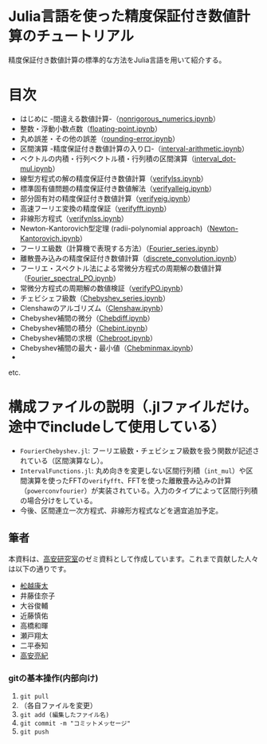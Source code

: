 # Julia言語を使った精度保証付き数値計算のチュートリアル

精度保証付き数値計算の標準的な方法をJulia言語を用いて紹介する。

# 目次

- はじめに -間違える数値計算-（[nonrigorous_numerics.ipynb](https://www.risk.tsukuba.ac.jp/~takitoshi/tutorial/nonrigorous_numerics.html)）
- 整数・浮動小数点数（[floating-point.ipynb](https://www.risk.tsukuba.ac.jp/~takitoshi/tutorial/floating-point.html)）
- 丸め誤差・その他の誤差（[rounding-error.ipynb](https://www.risk.tsukuba.ac.jp/~takitoshi/tutorial/rounding-error.html)）
- 区間演算 -精度保証付き数値計算の入り口-（[interval-arithmetic.ipynb](https://www.risk.tsukuba.ac.jp/~takitoshi/tutorial/interval-arithmetic.html)）
- ベクトルの内積・行列ベクトル積・行列積の区間演算（[interval_dot-mul.ipynb](https://www.risk.tsukuba.ac.jp/~takitoshi/tutorial/interval_dot-mul.html)）
- 線型方程式の解の精度保証付き数値計算（[verifylss.ipynb](https://www.risk.tsukuba.ac.jp/~takitoshi/tutorial/verifylss.html)）
- 標準固有値問題の精度保証付き数値解法（[verifyalleig.ipynb](https://www.risk.tsukuba.ac.jp/~takitoshi/tutorial/verifyalleig.html)）
- 部分固有対の精度保証付き数値計算（[verifyeig.ipynb](https://www.risk.tsukuba.ac.jp/~takitoshi/tutorial/verifyeig.html)）
- 高速フーリエ変換の精度保証（[verifyfft.ipynb](https://www.risk.tsukuba.ac.jp/~takitoshi/tutorial/verifyfft.html)）
- 非線形方程式（[verifynlss.ipynb](https://www.risk.tsukuba.ac.jp/~takitoshi/tutorial/verifynlss.html)）
- Newton-Kantorovich型定理 (radii-polynomial approach)（[Newton-Kantorovich.ipynb](https://www.risk.tsukuba.ac.jp/~takitoshi/tutorial/Newton-Kantorovich.html)）
- フーリエ級数（計算機で表現する方法）（[Fourier_series.ipynb](https://www.risk.tsukuba.ac.jp/~takitoshi/tutorial/Fourier_series.html)）
- 離散畳み込みの精度保証付き数値計算（[discrete_convolution.ipynb](https://www.risk.tsukuba.ac.jp/~takitoshi/tutorial/discrete_convolution.html)）
- フーリエ・スペクトル法による常微分方程式の周期解の数値計算（[Fourier_spectral_PO.ipynb](https://www.risk.tsukuba.ac.jp/~takitoshi/tutorial/Fourier_spectral_PO.html)）
- 常微分方程式の周期解の数値検証（[verifyPO.ipynb](https://www.risk.tsukuba.ac.jp/~takitoshi/tutorial/verifyPO.html)）
- チェビシェフ級数（[Chebyshev_series.ipynb](https://www.risk.tsukuba.ac.jp/~takitoshi/tutorial/Chebyshev_series.html)）
- Clenshawのアルゴリズム（[Clenshaw.ipynb](https://www.risk.tsukuba.ac.jp/~takitoshi/tutorial/Clenshaw.html)）
- Chebyshev補間の微分（[Chebdiff.ipynb](https://www.risk.tsukuba.ac.jp/~takitoshi/tutorial/Chebdiff.html)）
- Chebyshev補間の積分（[Chebint.ipynb](https://www.risk.tsukuba.ac.jp/~takitoshi/tutorial/Chebint.html)）
- Chebyshev補間の求根（[Chebroot.ipynb](https://www.risk.tsukuba.ac.jp/~takitoshi/tutorial/Chebroot.html)）
- Chebyshev補間の最大・最小値（[Chebminmax.ipynb](https://www.risk.tsukuba.ac.jp/~takitoshi/tutorial/Chebminmax.html)）
-
etc.

# 構成ファイルの説明（.jlファイルだけ。途中でincludeして使用している）

- `FourierChebyshev.jl`: フーリエ級数・チェビシェフ級数を扱う関数が記述されている（区間演算なし）。
- `IntervalFunctions.jl`: 丸め向きを変更しない区間行列積（`int_mul`）や区間演算を使ったFFTの`verifyfft`、FFTを使った離散畳み込みの計算（`powerconvfourier`）が実装されている。入力のタイプによって区間行列積の場合分けをしている。
- 今後、区間連立一次方程式、非線形方程式などを適宜追加予定。

## 筆者

本資料は、[高安研究室](http://www.taklab.org/)のゼミ資料として作成しています。これまで貢献した人々は以下の通りです。

- [舩越康太](https://github.com/2754github)
- 井藤佳奈子
- 大谷俊輔
- 近藤慎佑
- 高橋和暉
- 瀬戸翔太
- 二平泰知
- [高安亮紀](https://www.risk.tsukuba.ac.jp/~takitoshi/)

### gitの基本操作(内部向け)

1. `git pull`
2. （各自ファイルを変更）
3. `git add (編集したファイル名)`
4. `git commit -m "コミットメッセージ"`
5. `git push`
